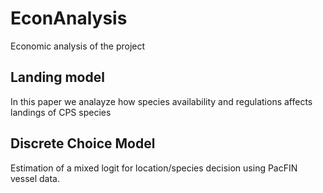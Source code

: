 # EconAnalysis
Economic analysis of the project

## Landing model
In this paper we analayze how species availability and regulations affects landings of CPS species 

## Discrete Choice Model
Estimation of a mixed logit for location/species decision using PacFIN vessel data. 
